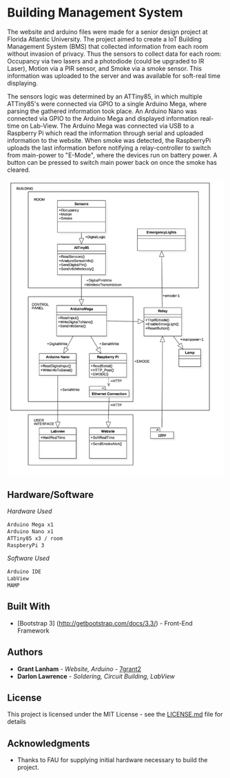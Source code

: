 # Building Management System

The website and arduino files were made for a senior design project at Florida Atlantic University. The project aimed to create a IoT Building Management System (BMS) that collected information from each room without invasion of privacy. Thus the sensors to collect data for each room: Occupancy via two lasers and a photodiode (could be upgraded to IR Laser), Motion via a PIR sensor, and Smoke via a smoke sensor. This information was uploaded to the server and was available for soft-real time displaying. 

The sensors logic was determined by an ATTiny85, in which multiple ATTiny85's were connected via GPIO to a single Arduino Mega, where parsing the gathered information took place. An Arduino Nano was connected via GPIO to the Arduino Mega and displayed information real-time on Lab-View. The Arduino Mega was connected via USB to a Raspberry Pi which read the information through serial and uploaded information to the website. When smoke was detected, the RaspberryPi uploads the last information before notifying a relay-controller to switch from main-power to "E-Mode", where the devices run on battery power. A button can be pressed to switch main power back on once the smoke has cleared.

![BMS System](design/bms_overview.png)




## Hardware/Software

*Hardware Used*
```
Arduino Mega x1
Arduino Nano x1
ATTiny85 x3 / room
RaspberyPi 3
```

*Software Used*
```
Arduino IDE
LabView
MAMP
```

## Built With

* [Bootstrap 3] (http://getbootstrap.com/docs/3.3/) - Front-End Framework

## Authors

* **Grant Lanham** - *Website, Arduino* - [7grant2](https://github.com/7grant2/)
* **Darlon Lawrence** - *Soldering, Circuit Building, LabView*

## License

This project is licensed under the MIT License - see the [LICENSE.md](LICENSE.md) file for details

## Acknowledgments

* Thanks to FAU for supplying initial hardware necessary to build the project.


